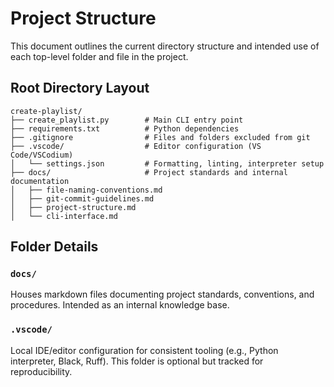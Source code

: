 # Project Structure

This document outlines the current directory structure and intended use of each top-level folder and file in the project.

## Root Directory Layout

```
create-playlist/
├── create_playlist.py        # Main CLI entry point
├── requirements.txt          # Python dependencies
├── .gitignore                # Files and folders excluded from git
├── .vscode/                  # Editor configuration (VS Code/VSCodium)
│   └── settings.json         # Formatting, linting, interpreter setup
├── docs/                     # Project standards and internal documentation
│   ├── file-naming-conventions.md
│   ├── git-commit-guidelines.md
│   ├── project-structure.md
│   └── cli-interface.md
```

## Folder Details

### `docs/`

Houses markdown files documenting project standards, conventions, and procedures. Intended as an internal knowledge base.

### `.vscode/`

Local IDE/editor configuration for consistent tooling (e.g., Python interpreter, Black, Ruff). This folder is optional but tracked for reproducibility.
